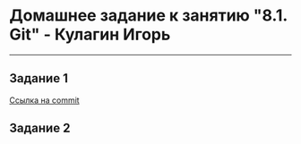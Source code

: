 # Домашнее задание к занятию "8.1. Git" - Кулагин Игорь
---
## Задание 1
[Ссылка на commit](https://github.com/9092/8-01-git/commit/80c4dcb64b329356d3993804aec66eb17ba9bb4f)

## Задание 2